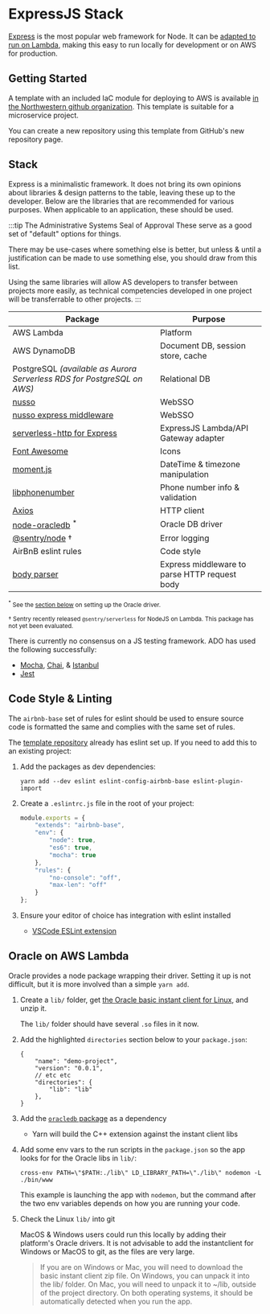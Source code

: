 # ExpressJS Stack
[Express](https://expressjs.com/) is the most popular web framework for Node. It can be [adapted to run on Lambda](https://github.com/dougmoscrop/serverless-http), making this easy to run locally for development or on AWS for production.

## Getting Started
A template with an included IaC module for deploying to AWS is available [in the Northwestern github organization](https://github.com/NIT-Administrative-Systems/AS-serverless-nodejs-api). This template is suitable for a microservice project.

You can create a new repository using this template from GitHub's new repository page.

## Stack
Express is a minimalistic framework. It does not bring its own opinions about libraries & design patterns to the table, leaving these up to the developer. Below are the libraries that are recommended for various purposes. When applicable to an application, these should be used.

:::tip The Administrative Systems Seal of Approval
These serve as a good set of "default" options for things.

There may be use-cases where something else is better, but unless & until a justification can be made to use something else, you should draw from this list. 

Using the same libraries will allow AS developers to transfer between projects more easily, as technical competencies developed in one project will be transferrable to other projects.
:::

| Package                                                                                                | Purpose                              | 
|--------------------------------------------------------------------------------------------------------|--------------------------------------| 
| AWS Lambda                                                                                             | Platform                             |
| AWS DynamoDB                                                                                           | Document DB, session store, cache    |
| PostgreSQL *(available as Aurora Serverless RDS for PostgreSQL on AWS)*                                | Relational DB                        |
| [nusso](https://github.com/NIT-Administrative-Systems/nusso-node)                                      | WebSSO                               | 
| [nusso express middleware](https://github.com/NIT-Administrative-Systems/ADO-SSO-node-express-example) | WebSSO                               | 
| [serverless-http for Express](https://github.com/dougmoscrop/serverless-http)                          | ExpressJS Lambda/API Gateway adapter |
| [Font Awesome](https://fontawesome.com/)                                                               | Icons                                |
| [moment.js](https://momentjs.com/)                                                                     | DateTime & timezone manipulation     |
| [libphonenumber](https://github.com/google/libphonenumber#third-party-ports)                           | Phone number info & validation       |
| [Axios](https://github.com/axios/axios)                                                                | HTTP client                          |
| [node-oracledb](https://github.com/oracle/node-oracledb) <sup>*</sup>                                  | Oracle DB driver                     |
| [@sentry/node](https://www.npmjs.com/package/@sentry/node) †                                           | Error logging                        |
| AirBnB eslint rules                                                                                    | Code style                           |
| [body parser](https://github.com/expressjs/body-parser)                                                | Express middleware to parse HTTP request body| 
<small><sup>*</sup> See the [section below](#oracle-on-aws-lambda) on setting up the Oracle driver.</small>

<small>† Sentry recently released `@sentry/serverless` for NodeJS on Lambda. This package has not yet been evaluated.</small>

There is currently no consensus on a JS testing framework. ADO has used the following successfully:

- [Mocha](https://mochajs.org/), [Chai](https://www.chaijs.com/), & [Istanbul](https://istanbul.js.org/)
- [Jest](https://jestjs.io/)

## Code Style & Linting
The `airbnb-base` set of rules for eslint should be used to ensure source code is formatted the same and complies with the same set of rules. 

The [template repository](https://github.com/NIT-Administrative-Systems/AS-serverless-nodejs-api) already has eslint set up. If you need to add this to an existing project:

1. Add the packages as dev dependencies:

    `yarn add --dev eslint eslint-config-airbnb-base eslint-plugin-import`

1. Create a `.eslintrc.js` file in the root of your project:

    ```js
    module.exports = {
        "extends": "airbnb-base",
        "env": {
            "node": true,
            "es6": true,
            "mocha": true
        },
        "rules": {
            "no-console": "off",
            "max-len": "off"
        }
    };
    ```

1. Ensure your editor of choice has integration with eslint installed

    - [VSCode ESLint extension](https://marketplace.visualstudio.com/items?itemName=dbaeumer.vscode-eslint)

## Oracle on AWS Lambda
Oracle provides a node package wrapping their driver. Setting it up is not difficult, but it is more involved than a simple `yarn add`.

1. Create a `lib/` folder, get [the Oracle basic instant client for Linux](https://www.oracle.com/database/technologies/instant-client/downloads.html), and unzip it.

    The `lib/` folder should have several `.so` files in it now.

1. Add the highlighted `directories` section below to your `package.json`:

    ```json{5-7}
    {
        "name": "demo-project",
        "version": "0.0.1",
        // etc etc
        "directories": {
            "lib": "lib"
        },
    }
    ```

1. Add the [`oracledb` package](https://github.com/oracle/node-oracledb) as a dependency
     - Yarn will build the C++ extension against the instant client libs

1. Add some env vars to the run scripts in the `package.json` so the app looks for for the Oracle libs in `lib/`:

    `cross-env PATH=\"$PATH:./lib\" LD_LIBRARY_PATH=\"./lib\" nodemon -L ./bin/www`

    This example is launching the app with `nodemon`, but the command after the two env variables depends on how you are running your code.
    
1. Check the Linux `lib/` into git

    MacOS & Windows users could run this locally by adding their platform's Oracle drivers. It is not advisable to add the instantclient for Windows or MacOS to git, as the files are very large.

    > If you are on Windows or Mac, you will need to download the basic instant client zip file. On Windows, you can unpack it into the lib/ folder. On Mac, you will need to unpack it to ~/lib, outside of the project directory. On both operating systems, it should be automatically detected when you run the app.
